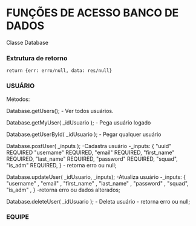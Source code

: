 # FUNÇÕES DE ACESSO BANCO DE DADOS

Classe Database
### Extrutura de retorno

    return {err: erro/null, data: res/null}

### USUÁRIO
Métodos:

Database.getUsers();
    - Ver todos usuários.

Database.getMyUser( _idUsuario );
    - Pega usuário logado

Database.getUserById( _idUsuario );
    - Pegar qualquer usuário

Database.postUser( _inputs );
    -Cadastra usuário
    -_inputs:
        {
            "uuid" REQUIRED
            "username" REQUIRED,
	        "email" REQUIRED,
	        "first_name" REQUIRED,
	        "last_name" REQUIRED,
	        "password" REQUIRED,
	        "squad",
	        "is_adm" REQUIRED,
        }
    - retorna erro ou null;

Database.updateUser( _idUsuario, _inputs);
    -Atualiza usuário
    -_inputs:
        {
            "username" ,
	        "email" ,
	        "first_name" ,
	        "last_name" ,
	        "password" ,
	        "squad",
	        "is_adm" ,
        }
    -retorna erro ou dados alterados;

Database.deleteUser( _idUsuario );
    - Deleta usuário
    - retorna erro ou null;

### EQUIPE

